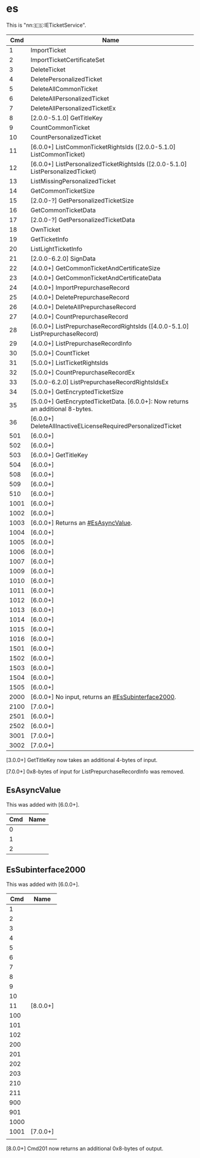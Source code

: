 # es

This is "nn::es::IETicketService".

| Cmd  | Name                                                                                    |
| ---- | --------------------------------------------------------------------------------------- |
| 1    | ImportTicket                                                                            |
| 2    | ImportTicketCertificateSet                                                              |
| 3    | DeleteTicket                                                                            |
| 4    | DeletePersonalizedTicket                                                                |
| 5    | DeleteAllCommonTicket                                                                   |
| 6    | DeleteAllPersonalizedTicket                                                             |
| 7    | DeleteAllPersonalizedTicketEx                                                           |
| 8    | \[2.0.0-5.1.0\] GetTitleKey                                                             |
| 9    | CountCommonTicket                                                                       |
| 10   | CountPersonalizedTicket                                                                 |
| 11   | \[6.0.0+\] ListCommonTicketRightsIds (\[2.0.0-5.1.0\] ListCommonTicket)                 |
| 12   | \[6.0.0+\] ListPersonalizedTicketRightsIds (\[2.0.0-5.1.0\] ListPersonalizedTicket)     |
| 13   | ListMissingPersonalizedTicket                                                           |
| 14   | GetCommonTicketSize                                                                     |
| 15   | \[2.0.0-?\] GetPersonalizedTicketSize                                                   |
| 16   | GetCommonTicketData                                                                     |
| 17   | \[2.0.0-?\] GetPersonalizedTicketData                                                   |
| 18   | OwnTicket                                                                               |
| 19   | GetTicketInfo                                                                           |
| 20   | ListLightTicketInfo                                                                     |
| 21   | \[2.0.0-6.2.0\] SignData                                                                |
| 22   | \[4.0.0+\] GetCommonTicketAndCertificateSize                                            |
| 23   | \[4.0.0+\] GetCommonTicketAndCertificateData                                            |
| 24   | \[4.0.0+\] ImportPrepurchaseRecord                                                      |
| 25   | \[4.0.0+\] DeletePrepurchaseRecord                                                      |
| 26   | \[4.0.0+\] DeleteAllPrepurchaseRecord                                                   |
| 27   | \[4.0.0+\] CountPrepurchaseRecord                                                       |
| 28   | \[6.0.0+\] ListPrepurchaseRecordRightsIds (\[4.0.0-5.1.0\] ListPrepurchaseRecord)       |
| 29   | \[4.0.0+\] ListPrepurchaseRecordInfo                                                    |
| 30   | \[5.0.0+\] CountTicket                                                                  |
| 31   | \[5.0.0+\] ListTicketRightsIds                                                          |
| 32   | \[5.0.0+\] CountPrepurchaseRecordEx                                                     |
| 33   | \[5.0.0-6.2.0\] ListPrepurchaseRecordRightsIdsEx                                        |
| 34   | \[5.0.0+\] GetEncryptedTicketSize                                                       |
| 35   | \[5.0.0+\] GetEncryptedTicketData. \[6.0.0+\]: Now returns an additional 8-bytes.       |
| 36   | \[6.0.0+\] DeleteAllInactiveELicenseRequiredPersonalizedTicket                          |
| 501  | \[6.0.0+\]                                                                              |
| 502  | \[6.0.0+\]                                                                              |
| 503  | \[6.0.0+\] GetTitleKey                                                                  |
| 504  | \[6.0.0+\]                                                                              |
| 508  | \[6.0.0+\]                                                                              |
| 509  | \[6.0.0+\]                                                                              |
| 510  | \[6.0.0+\]                                                                              |
| 1001 | \[6.0.0+\]                                                                              |
| 1002 | \[6.0.0+\]                                                                              |
| 1003 | \[6.0.0+\] Returns an [\#EsAsyncValue](#EsAsyncValue "wikilink").                       |
| 1004 | \[6.0.0+\]                                                                              |
| 1005 | \[6.0.0+\]                                                                              |
| 1006 | \[6.0.0+\]                                                                              |
| 1007 | \[6.0.0+\]                                                                              |
| 1009 | \[6.0.0+\]                                                                              |
| 1010 | \[6.0.0+\]                                                                              |
| 1011 | \[6.0.0+\]                                                                              |
| 1012 | \[6.0.0+\]                                                                              |
| 1013 | \[6.0.0+\]                                                                              |
| 1014 | \[6.0.0+\]                                                                              |
| 1015 | \[6.0.0+\]                                                                              |
| 1016 | \[6.0.0+\]                                                                              |
| 1501 | \[6.0.0+\]                                                                              |
| 1502 | \[6.0.0+\]                                                                              |
| 1503 | \[6.0.0+\]                                                                              |
| 1504 | \[6.0.0+\]                                                                              |
| 1505 | \[6.0.0+\]                                                                              |
| 2000 | \[6.0.0+\] No input, returns an [\#EsSubinterface2000](#EsSubinterface2000 "wikilink"). |
| 2100 | \[7.0.0+\]                                                                              |
| 2501 | \[6.0.0+\]                                                                              |
| 2502 | \[6.0.0+\]                                                                              |
| 3001 | \[7.0.0+\]                                                                              |
| 3002 | \[7.0.0+\]                                                                              |

\[3.0.0+\] GetTitleKey now takes an additional 4-bytes of input.

\[7.0.0+\] 0x8-bytes of input for ListPrepurchaseRecordInfo was removed.

## EsAsyncValue

This was added with \[6.0.0+\].

| Cmd | Name |
| --- | ---- |
| 0   |      |
| 1   |      |
| 2   |      |

## EsSubinterface2000

This was added with \[6.0.0+\].

| Cmd  | Name       |
| ---- | ---------- |
| 1    |            |
| 2    |            |
| 3    |            |
| 4    |            |
| 5    |            |
| 6    |            |
| 7    |            |
| 8    |            |
| 9    |            |
| 10   |            |
| 11   | \[8.0.0+\] |
| 100  |            |
| 101  |            |
| 102  |            |
| 200  |            |
| 201  |            |
| 202  |            |
| 203  |            |
| 210  |            |
| 211  |            |
| 900  |            |
| 901  |            |
| 1000 |            |
| 1001 | \[7.0.0+\] |
|      |            |

\[8.0.0+\] Cmd201 now returns an additional 0x8-bytes of output.

